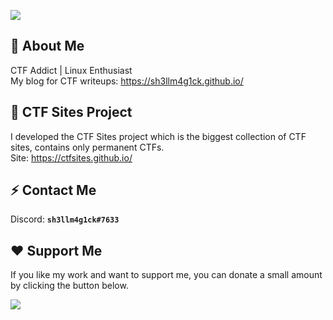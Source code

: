 ![](https://i.imgur.com/2g41zyl.png)

## :space_invader: About Me
CTF Addict | Linux Enthusiast<br>My blog for CTF writeups: https://sh3llm4g1ck.github.io/

## :triangular_flag_on_post: CTF Sites Project
I developed the CTF Sites project which is the biggest collection of CTF sites, contains only permanent CTFs.<br>Site: https://ctfsites.github.io/

## :zap: Contact Me
Discord: **`sh3llm4g1ck#7633`**

## :heart: Support Me
If you like my work and want to support me, you can donate a small amount by clicking the button below.

[![](https://img.shields.io/badge/-buymeacoffee-000000?style=for-the-badge&logo=Buy%20Me%20A%20Coffee)](https://buymeacoffee.com/sh3llm4g1ck)
